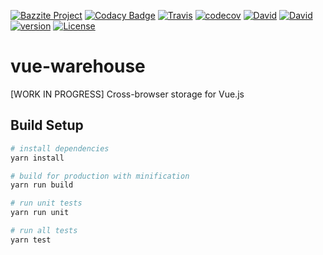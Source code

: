 [![Bazzite Project](https://img.shields.io/badge/Bazzite-project-blue.svg)](https://www.bazzite.com/docs/vue-warehouse)
[![Codacy Badge](https://api.codacy.com/project/badge/Grade/6fd62c3807d84982bfbd6e3298707bef)](https://www.codacy.com/app/bazzite/vue-warehouse?utm_source=github.com&amp;utm_medium=referral&amp;utm_content=bazzite/vue-warehouse&amp;utm_campaign=Badge_Grade)
[![Travis](https://img.shields.io/travis/bazzite/vue-warehouse.svg)](https://travis-ci.org/bazzite/vue-warehouse)
[![codecov](https://codecov.io/gh/bazzite/vue-warehouse/branch/develop/graph/badge.svg)](https://codecov.io/gh/bazzite/vue-warehouse)
[![David](https://img.shields.io/david/bazzite/vue-warehouse.svg)](https://david-dm.org/bazzite/vue-warehouse)
[![David](https://img.shields.io/david/dev/bazzite/vue-warehouse.svg)](https://david-dm.org/bazzite/vue-warehouse?type=dev)
[![version](https://img.shields.io/npm/v/vue-warehouse.svg?style=flat-square)](https://www.npmjs.com/package/vue-warehouse)
[![License](https://img.shields.io/badge/license-MIT-blue.svg)](https://raw.githubusercontent.com/bazzite/vue-warehouse/develop/LICENSE)

# vue-warehouse

[WORK IN PROGRESS] Cross-browser storage for Vue.js

## Build Setup

``` bash
# install dependencies
yarn install

# build for production with minification
yarn run build

# run unit tests
yarn run unit

# run all tests
yarn test
```
